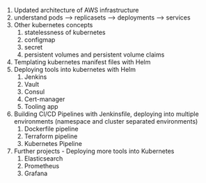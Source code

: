 1. Updated architecture of AWS infrastructure
2. understand pods --> replicasets --> deployments --> services
3. Other kubernetes concepts
   1. statelessness of kubernetes
   2. configmap
   3. secret
   4. persistent volumes and persistent volume claims
4. Templating kubernetes manifest files with Helm
5. Deploying tools into kubernetes with Helm
   1. Jenkins
   2. Vault
   3. Consul
   4. Cert-manager
   5. Tooling app
6. Building CI/CD Pipelines with Jenkinsfile, deploying into multiple environments (namespace and cluster separated environments)
   1. Dockerfile pipeline
   2. Terraform pipeline
   3. Kubernetes Pipeline
7. Further projects - Deploying more tools into Kubernetes
   1. Elasticsearch
   2. Prometheus
   3. Grafana
   